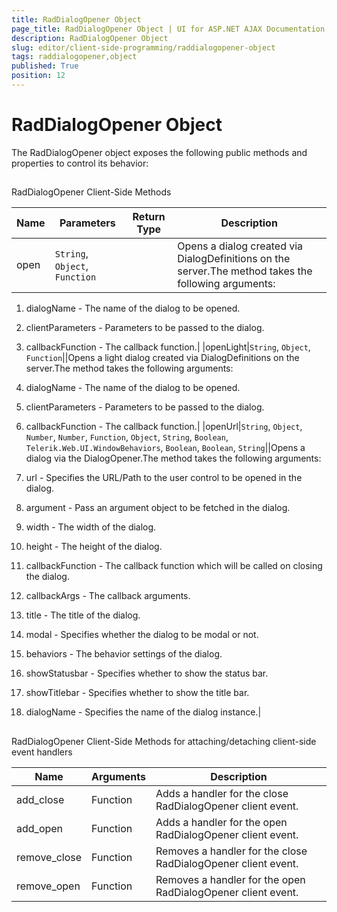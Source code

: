 ```yaml
---
title: RadDialogOpener Object
page_title: RadDialogOpener Object | UI for ASP.NET AJAX Documentation
description: RadDialogOpener Object
slug: editor/client-side-programming/raddialogopener-object
tags: raddialogopener,object
published: True
position: 12
---
```


# RadDialogOpener Object



The RadDialogOpener object exposes the following public methods and properties to control its behavior:

## 

RadDialogOpener Client-Side Methods


| Name | Parameters | Return Type | Description |
| ------ | ------ | ------ | ------ |
|open|`String`, `Object`, `Function`||Opens a dialog created via DialogDefinitions on the server.The method takes the following arguments:

1. dialogName - The name of the dialog to be opened.

1. clientParameters - Parameters to be passed to the dialog.

1. callbackFunction - The callback function.|
|openLight|`String`, `Object`, `Function`||Opens a light dialog created via DialogDefinitions on the server.The method takes the following arguments:

1. dialogName - The name of the dialog to be opened.

1. clientParameters - Parameters to be passed to the dialog.

1. callbackFunction - The callback function.|
|openUrl|`String`, `Object`, `Number`, `Number`, `Function`, `Object`, `String`, `Boolean`, `Telerik.Web.UI.WindowBehaviors`, `Boolean`, `Boolean`, `String`||Opens a dialog via the DialogOpener.The method takes the following arguments:

1. url - Specifies the URL/Path to the user control to be opened in the dialog.

1. argument - Pass an argument object to be fetched in the dialog.

1. width - The width of the dialog.

1. height - The height of the dialog.

1. callbackFunction - The callback function which will be called on closing the dialog.

1. callbackArgs - The callback arguments.

1. title - The title of the dialog.

1. modal - Specifies whether the dialog to be modal or not.

1. behaviors - The behavior settings of the dialog.

1. showStatusbar - Specifies whether to show the status bar.

1. showTitlebar - Specifies whether to show the title bar.

1. dialogName - Specifies the name of the dialog instance.|

## 

RadDialogOpener Client-Side Methods for attaching/detaching client-side event handlers


| Name | Arguments | Description |
| ------ | ------ | ------ |
|add_close|Function|Adds a handler for the close RadDialogOpener client event.|
|add_open|Function|Adds a handler for the open RadDialogOpener client event.|
|remove_close|Function|Removes a handler for the close RadDialogOpener client event.|
|remove_open|Function|Removes a handler for the open RadDialogOpener client event.|

